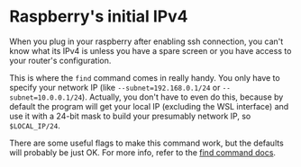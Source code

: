 # Raspberry's initial IPv4

When you plug in your raspberry after enabling ssh connection, you can't know what its IPv4 is unless you have a spare screen or you have access to your router's configuration.

This is where the `find` command comes in really handy. You only have to specify your network IP (like `--subnet=192.168.0.1/24` or `--subnet=10.0.0.1/24`). Actually, you don't have to even do this, because by default the program will get your local IP (excluding the WSL interface) and use it with a 24-bit mask to build your presumably network IP, so `$LOCAL_IP/24`.

There are some useful flags to make this command work, but the defaults will probably be just OK. For more info, refer to the [find command docs](../commands/find.md).
